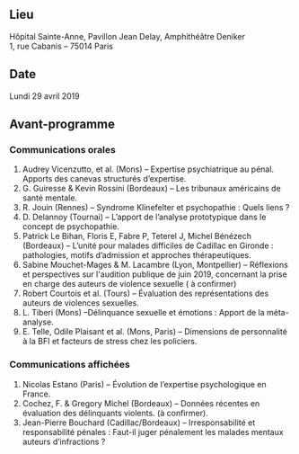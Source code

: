 ## Lieu
Hôpital Sainte-Anne, Pavillon Jean Delay, Amphithéâtre Deniker    
1, rue Cabanis – 75014 Paris

## Date
Lundi 29 avril 2019

## Avant-programme

### Communications orales
1. Audrey Vicenzutto, et al. (Mons) – Expertise psychiatrique au pénal. Apports des canevas structurés d’expertise.
2. G. Guiresse & Kevin Rossini (Bordeaux) – Les tribunaux américains de santé mentale.
3. R. Jouin (Rennes) – Syndrome Klinefelter et psychopathie : Quels liens ?
4. D. Delannoy (Tournai) – L’apport de l’analyse prototypique dans le concept de psychopathie.
5. Patrick Le Bihan, Floris E, Fabre P, Teterel J, Michel Bénézech (Bordeaux) – L’unité pour malades difficiles de Cadillac en Gironde : pathologies, motifs d’admission et approches thérapeutiques.
6. Sabine Mouchet-Mages & M. Lacambre (Lyon, Montpellier) – Réflexions et perspectives sur l'audition publique de juin 2019, concernant la prise en charge des auteurs de violence sexuelle ( à confirmer)  
7. Robert Courtois et al. (Tours) – Évaluation des représentations des auteurs de violences sexuelles.
8. L. Tiberi (Mons) –Délinquance sexuelle et émotions : Apport de la méta-analyse.
9. E. Telle, Odile Plaisant et al. (Mons, Paris) – Dimensions de personnalité à la BFI et facteurs de stress chez les policiers.

### Communications affichées
1. Nicolas Estano (Paris) – Évolution de l’expertise psychologique en France.
2. Cochez, F. & Gregory Michel (Bordeaux) – Données récentes en évaluation des délinquants violents. (à confirmer).
3. Jean-Pierre Bouchard (Cadillac/Bordeaux) – Irresponsabilité et responsabilité pénales : Faut-il juger pénalement les malades mentaux auteurs d’infractions ?
